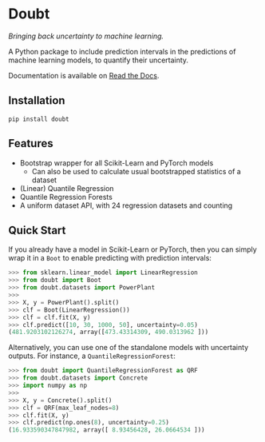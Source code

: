 # Doubt

*Bringing back uncertainty to machine learning.*

A Python package to include prediction intervals in the predictions of machine
learning models, to quantify their uncertainty.

Documentation is available on [Read the Docs](https://doubt.readthedocs.io/en/latest/).


## Installation

```shell
pip install doubt
```


## Features

- Bootstrap wrapper for all Scikit-Learn and PyTorch models
    - Can also be used to calculate usual bootstrapped statistics of a dataset
- (Linear) Quantile Regression
- Quantile Regression Forests
- A uniform dataset API, with 24 regression datasets and counting


## Quick Start

If you already have a model in Scikit-Learn or PyTorch, then you can simply
wrap it in a `Boot` to enable predicting with prediction intervals:

```python
>>> from sklearn.linear_model import LinearRegression
>>> from doubt import Boot
>>> from doubt.datasets import PowerPlant
>>>
>>> X, y = PowerPlant().split()
>>> clf = Boot(LinearRegression())
>>> clf = clf.fit(X, y)
>>> clf.predict([10, 30, 1000, 50], uncertainty=0.05)
(481.9203102126274, array([473.43314309, 490.0313962 ]))
```

Alternatively, you can use one of the standalone models with uncertainty
outputs. For instance, a `QuantileRegressionForest`:

```python
>>> from doubt import QuantileRegressionForest as QRF
>>> from doubt.datasets import Concrete
>>> import numpy as np
>>>
>>> X, y = Concrete().split()
>>> clf = QRF(max_leaf_nodes=8)
>>> clf.fit(X, y)
>>> clf.predict(np.ones(8), uncertainty=0.25)
(16.933590347847982, array([ 8.93456428, 26.0664534 ]))
```
